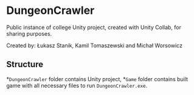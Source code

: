 # DungeonCrawler
Public instance of college Unity project, created with Unity Collab, for sharing purposes.

Created by: Łukasz Stanik, Kamil Tomaszewski and Michał Worsowicz

## Structure
*`DungeonCrawler` folder contains Unity project,
*`Game` folder contains built game with all necessary files to run `DungeonCrawler.exe`.
